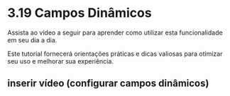 # 3.19 Campos Dinâmicos

Assista ao vídeo a seguir para aprender como utilizar esta funcionalidade em seu dia a dia. 

Este tutorial fornecerá orientações práticas e dicas valiosas para otimizar seu uso e melhorar sua experiência.

## inserir vídeo (configurar campos dinâmicos)
